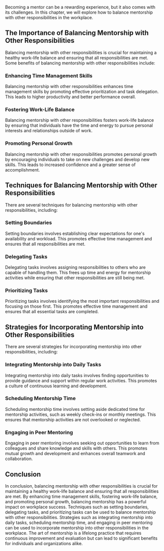 
Becoming a mentor can be a rewarding experience, but it also comes with its challenges. In this chapter, we will explore how to balance mentorship with other responsibilities in the workplace.

The Importance of Balancing Mentorship with Other Responsibilities
------------------------------------------------------------------

Balancing mentorship with other responsibilities is crucial for maintaining a healthy work-life balance and ensuring that all responsibilities are met. Some benefits of balancing mentorship with other responsibilities include:

### Enhancing Time Management Skills

Balancing mentorship with other responsibilities enhances time management skills by promoting effective prioritization and task delegation. This leads to higher productivity and better performance overall.

### Fostering Work-Life Balance

Balancing mentorship with other responsibilities fosters work-life balance by ensuring that individuals have the time and energy to pursue personal interests and relationships outside of work.

### Promoting Personal Growth

Balancing mentorship with other responsibilities promotes personal growth by encouraging individuals to take on new challenges and develop new skills. This leads to increased confidence and a greater sense of accomplishment.

Techniques for Balancing Mentorship with Other Responsibilities
---------------------------------------------------------------

There are several techniques for balancing mentorship with other responsibilities, including:

### Setting Boundaries

Setting boundaries involves establishing clear expectations for one's availability and workload. This promotes effective time management and ensures that all responsibilities are met.

### Delegating Tasks

Delegating tasks involves assigning responsibilities to others who are capable of handling them. This frees up time and energy for mentorship activities while ensuring that other responsibilities are still being met.

### Prioritizing Tasks

Prioritizing tasks involves identifying the most important responsibilities and focusing on those first. This promotes effective time management and ensures that all essential tasks are completed.

Strategies for Incorporating Mentorship into Other Responsibilities
-------------------------------------------------------------------

There are several strategies for incorporating mentorship into other responsibilities, including:

### Integrating Mentorship into Daily Tasks

Integrating mentorship into daily tasks involves finding opportunities to provide guidance and support within regular work activities. This promotes a culture of continuous learning and development.

### Scheduling Mentorship Time

Scheduling mentorship time involves setting aside dedicated time for mentorship activities, such as weekly check-ins or monthly meetings. This ensures that mentorship activities are not overlooked or neglected.

### Engaging in Peer Mentoring

Engaging in peer mentoring involves seeking out opportunities to learn from colleagues and share knowledge and skills with others. This promotes mutual growth and development and enhances overall teamwork and collaboration.

Conclusion
----------

In conclusion, balancing mentorship with other responsibilities is crucial for maintaining a healthy work-life balance and ensuring that all responsibilities are met. By enhancing time management skills, fostering work-life balance, and promoting personal growth, balancing mentorship has a powerful impact on workplace success. Techniques such as setting boundaries, delegating tasks, and prioritizing tasks can be used to balance mentorship with other responsibilities. Strategies such as integrating mentorship into daily tasks, scheduling mentorship time, and engaging in peer mentoring can be used to incorporate mentorship into other responsibilities in the workplace. The art of mentorship is a lifelong practice that requires continuous improvement and evaluation but can lead to significant benefits for individuals and organizations alike.

